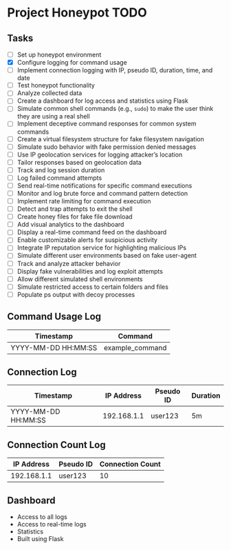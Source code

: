# Project Honeypot TODO

## Tasks
- [ ] Set up honeypot environment
- [X] Configure logging for command usage
- [ ] Implement connection logging with IP, pseudo ID, duration, time, and date
- [ ] Test honeypot functionality
- [ ] Analyze collected data
- [ ] Create a dashboard for log access and statistics using Flask
- [ ] Simulate common shell commands (e.g., `sudo`) to make the user think they are using a real shell
- [ ] Implement deceptive command responses for common system commands
- [ ] Create a virtual filesystem structure for fake filesystem navigation
- [ ] Simulate sudo behavior with fake permission denied messages
- [ ] Use IP geolocation services for logging attacker’s location
- [ ] Tailor responses based on geolocation data
- [ ] Track and log session duration
- [ ] Log failed command attempts
- [ ] Send real-time notifications for specific command executions
- [ ] Monitor and log brute force and command pattern detection
- [ ] Implement rate limiting for command execution
- [ ] Detect and trap attempts to exit the shell
- [ ] Create honey files for fake file download
- [ ] Add visual analytics to the dashboard
- [ ] Display a real-time command feed on the dashboard
- [ ] Enable customizable alerts for suspicious activity
- [ ] Integrate IP reputation service for highlighting malicious IPs
- [ ] Simulate different user environments based on fake user-agent
- [ ] Track and analyze attacker behavior
- [ ] Display fake vulnerabilities and log exploit attempts
- [ ] Allow different simulated shell environments
- [ ] Simulate restricted access to certain folders and files
- [ ] Populate ps output with decoy processes

## Command Usage Log
| Timestamp           | Command        |
|---------------------|----------------|
| YYYY-MM-DD HH:MM:SS | example_command|

## Connection Log
| Timestamp           | IP Address     | Pseudo ID | Duration |
|---------------------|----------------|-----------|----------|
| YYYY-MM-DD HH:MM:SS | 192.168.1.1    | user123   | 5m       |

## Connection Count Log
| IP Address     | Pseudo ID | Connection Count |
|----------------|-----------|------------------|
| 192.168.1.1    | user123   | 10               |

## Dashboard
- Access to all logs
- Access to real-time logs
- Statistics
- Built using Flask

